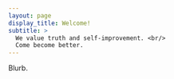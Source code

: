 ```yaml
---
layout: page
display_title: Welcome!
subtitle: >
  We value truth and self-improvement. <br/>
  Come become better.
---
```


Blurb.
